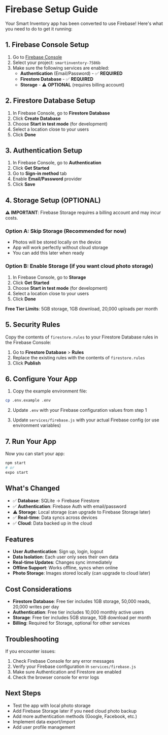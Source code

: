 # Firebase Setup Guide

Your Smart Inventory app has been converted to use Firebase! Here's what you need to do to get it running:

## 1. Firebase Console Setup

1. Go to [Firebase Console](https://console.firebase.google.com/)
2. Select your project: `smartinventory-7586b`
3. Make sure the following services are enabled:
   - **Authentication** (Email/Password) - ✅ **REQUIRED**
   - **Firestore Database** - ✅ **REQUIRED**
   - **Storage** - ⚠️ **OPTIONAL** (requires billing account)

## 2. Firestore Database Setup

1. In Firebase Console, go to **Firestore Database**
2. Click **Create Database**
3. Choose **Start in test mode** (for development)
4. Select a location close to your users
5. Click **Done**

## 3. Authentication Setup

1. In Firebase Console, go to **Authentication**
2. Click **Get Started**
3. Go to **Sign-in method** tab
4. Enable **Email/Password** provider
5. Click **Save**

## 4. Storage Setup (OPTIONAL)

**⚠️ IMPORTANT**: Firebase Storage requires a billing account and may incur costs.

### Option A: Skip Storage (Recommended for now)
- Photos will be stored locally on the device
- App will work perfectly without cloud storage
- You can add this later when ready

### Option B: Enable Storage (if you want cloud photo storage)
1. In Firebase Console, go to **Storage**
2. Click **Get Started**
3. Choose **Start in test mode** (for development)
4. Select a location close to your users
5. Click **Done**

**Free Tier Limits**: 5GB storage, 1GB download, 20,000 uploads per month

## 5. Security Rules

Copy the contents of `firestore.rules` to your Firestore Database rules in the Firebase Console:

1. Go to **Firestore Database** > **Rules**
2. Replace the existing rules with the contents of `firestore.rules`
3. Click **Publish**

## 6. Configure Your App

1. Copy the example environment file:
```bash
cp .env.example .env
```

2. Update `.env` with your Firebase configuration values from step 1

3. Update `services/firebase.js` with your actual Firebase config (or use environment variables)

## 7. Run Your App

Now you can start your app:

```bash
npm start
# or
expo start
```

## What's Changed

- ✅ **Database**: SQLite → Firebase Firestore
- ✅ **Authentication**: Firebase Auth with email/password
- ⚠️ **Storage**: Local storage (can upgrade to Firebase Storage later)
- ✅ **Real-time**: Data syncs across devices
- ✅ **Cloud**: Data backed up in the cloud

## Features

- **User Authentication**: Sign up, login, logout
- **Data Isolation**: Each user only sees their own data
- **Real-time Updates**: Changes sync immediately
- **Offline Support**: Works offline, syncs when online
- **Photo Storage**: Images stored locally (can upgrade to cloud later)

## Cost Considerations

- **Firestore Database**: Free tier includes 1GB storage, 50,000 reads, 20,000 writes per day
- **Authentication**: Free tier includes 10,000 monthly active users
- **Storage**: Free tier includes 5GB storage, 1GB download per month
- **Billing**: Required for Storage, optional for other services

## Troubleshooting

If you encounter issues:

1. Check Firebase Console for any error messages
2. Verify your Firebase configuration in `services/firebase.js`
3. Make sure Authentication and Firestore are enabled
4. Check the browser console for error logs

## Next Steps

- Test the app with local photo storage
- Add Firebase Storage later if you need cloud photo backup
- Add more authentication methods (Google, Facebook, etc.)
- Implement data export/import
- Add user profile management
